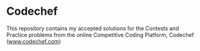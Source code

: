 # Codechef
This repository contains my accepted solutions for the Contests and Practice problems from the online Competitive Coding Platform, Codechef (www.codechef.com)
